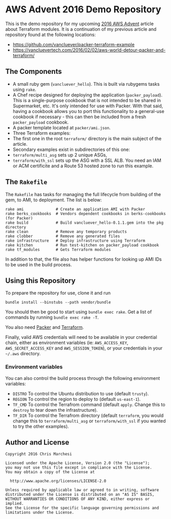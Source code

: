 # AWS Advent 2016 Demo Repository

This is the demo repository for my upcoming
[2016 AWS Advent](https://www.awsadvent.com/) article about Terraform modules.
It is a continuation of my previous article and repository found at the
following locations:

 * https://github.com/vancluever/packer-terraform-example
 * https://vancluevertech.com/2016/02/02/aws-world-detour-packer-and-terraform/

## The Components

 * A small ruby gem (`vancluever_hello`). This is built via rubygems tasks
   using `rake`.
 * A Chef recipe designed for deploying the application (`packer_payload`).
   This is a single-purpose cookbook that is not intended to be shared in
   Supermarket, etc. It's only intended for use with Packer. With that said,
   having a cookbook allows you to port this functionality to a general-use
   cookbook if necessary - this can then be included from a fresh
   `packer_payload` cookbook.
 * A packer template located at `packer/ami.json`.
 * Three Terraform examples:
  * The first one in the root `terraform/` directory is the main subject of the
    article.
  * Secondary examples exist in subdirectories of this one:
   * `terraform/multi_asg` sets up 2 unique ASGs,
   * `terraform/with_ssl` sets up the ASG with a SSL ALB. You need an IAM or ACM
     certificite and a Route 53 hosted zone to run this example.

## The `Rakefile`

The `Rakefile` has tasks for managing the full lifecycle from building of the
gem, to AMI, to deployment. The list is below:

```
rake ami              # Create an application AMI with Packer
rake berks_cookbooks  # Vendors dependent cookbooks in berks-cookbooks (for Packer)
rake build            # Build vancluever_hello-0.1.1.gem into the pkg directory
rake clean            # Remove any temporary products
rake clobber          # Remove any generated files
rake infrastructure   # Deploy infrastructure using Terraform
rake kitchen          # Run test-kitchen on packer_payload cookbook
rake tf_modules       # Gets Terraform modules
```

In addition to that, the file also has helper functions for looking up
AMI IDs to be used in the build process.

## Using this Repository

To prepare the repository for use, clone it and run

```
bundle install --binstubs --path vendor/bundle
```

You should then be good to start using `bundle exec rake`. Get a list of
commands by running `bundle exec rake -T`.

You also need [Packer](https://www.packer.io/) and
[Terraform](https://www.terraform.io/).

Finally, valid AWS credentials will need to be available in your credential
chain, either as environment variables (ie: `AWS_ACCESS_KEY`,
`AWS_SECRET_ACCESS_KEY` and `AWS_SESSION_TOKEN`), or your credentials in your
`~/.aws` directory.

### Environment variables

You can also control the build process through the following environment
variables:

 * `DISTRO` To control the Ubuntu distribution to use (default `trusty`).
 * `REGION` To control the region to deploy to (default `us-east-1`).
 * `TF_CMD` To control the Terrafrom command (default `apply`. Change this to
   `destroy` to tear down the infrastructure).
 * `TF_DIR` To control the Terrafrom directory (default `terraform`, you would
   change this to `terraform/multi_asg` or `terraform/with_ssl` if you wanted to
   try the other examples).

## Author and License

```
Copyright 2016 Chris Marchesi

Licensed under the Apache License, Version 2.0 (the "License");
you may not use this file except in compliance with the License.
You may obtain a copy of the License at

  http://www.apache.org/licenses/LICENSE-2.0

Unless required by applicable law or agreed to in writing, software
distributed under the License is distributed on an "AS IS" BASIS,
WITHOUT WARRANTIES OR CONDITIONS OF ANY KIND, either express or implied.
See the License for the specific language governing permissions and
limitations under the License.
```
